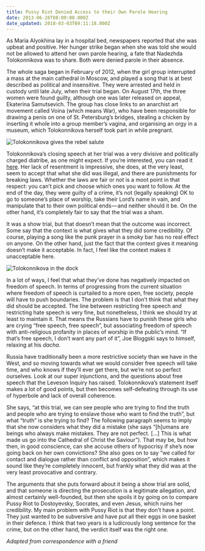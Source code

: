```yaml
---
title: Pussy Riot Denied Access to their Own Parole Hearing
date: 2013-06-26T08:09:00.000Z
date_updated: 2018-03-03T09:11:18.000Z
---
```


As Maria Alyokhina lay in a hospital bed, newspapers reported that she was upbeat and positive. Her hunger strike began when she was told she would not be allowed to attend her own parole hearing, a fate that Nadezhda Tolokonnikova was to share. Both were denied parole in their absence.

The whole saga began in February of 2012, when the girl group interrupted a mass at the main cathedral in Moscow, and played a song that is at best described as political and insensitive. They were arrested and held in custody until late July, when their trial began. On August 17th, the three women were found guilty, although one was later released on appeal, Ekaterina Samutsevich. The group has close links to an anarchist art movement called Voina (which means War), who have been responsible for drawing a penis on one of St. Petersburg’s bridges, stealing a chicken by inserting it whole into a group member’s vagina, and organising an orgy in a museum, which Tolokonnikova herself took part in while pregnant.

![Tolokonnikova gives the rebel salute](https://cdn-images-1.medium.com/max/800/0*HYhguwyg8W9RwAnz.jpg)

Tolokonnikova’s closing speech at her trial was a very divisive and politically charged diatribe, as one might expect. If you’re interested, you can read it [here](http://eng-pussy-riot.livejournal.com/4602.html). Her lack of resentment is impressive, she does, at the very least, seem to accept that what she did was illegal, and there are punishments for breaking laws. Whether the laws are fair or not is a moot point in that respect: you can’t pick and choose which ones you want to follow. At the end of the day, they were guilty of a crime, it’s not (legally speaking) OK to go to someone’s place of worship, take their Lord’s name in vain, and manipulate that to their own political ends — and neither should it be. On the other hand, it’s completely fair to say that the trial was a sham.

It was a show trial, but that doesn’t mean that the outcome was incorrect. Some say that the context is what gives what they did some credibility. Of course, playing a song like the punk prayer in a smoky bar has no real effect on anyone. On the other hand, just the fact that the context gives it meaning doesn’t make it acceptable. In fact, I feel like the context makes it unacceptable here.

![Tolokonnikova in the dock](https://cdn-images-1.medium.com/max/800/0*eMmn9dDKx2tk7jbn.jpg)

In a lot of ways, I feel that what they’ve done has negatively impacted on freedom of speech. In terms of progressing from the current situation where freedom of speech is curtailed to a more open, free society, people will have to push boundaries. The problem is that I don’t think that what they did should be accepted. The line between restricting free speech and restricting hate speech is very fine, but nonetheless, I think we should try at least to maintain it. That means the Russians have to punish these girls who are crying “free speech, free speech”, but associating freedom of speech with anti-religious profanity in places of worship in the public’s mind. “If that’s free speech, I don’t want any part of it”, Joe Bloggski says to himself, relaxing at his _dacha_.

Russia have traditionally been a more restrictive society than we have in the West, and so moving towards what we would consider free speech will take time, and who knows if they’ll ever get there, but we’re not so perfect ourselves. Look at our super injunctions, and the questions about free speech that the Leveson Inquiry has raised. Tolokonnikova’s statement itself makes a lot of good points, but then becomes self-defeating through its use of hyperbole and lack of overall coherence.

She says, “at this trial, we can see people who are trying to find the truth and people who are trying to enslave those who want to find the truth”, but what “truth” is she trying to find? The following paragraph seems to imply that she now considers what they did a mistake (she says “[h]umans are beings who always make mistakes. They are not perfect. […] This is what made us go into the Cathedral of Christ the Saviour”). That may be, but how then, in good conscience, can she accuse others of hypocrisy if she’s now going back on her own convictions? She also goes on to say “we called for contact and dialogue rather than conflict and opposition”, which makes it sound like they’re completely innocent, but frankly what they did was at the very least provocative and contrary.

The arguments that she puts forward about it being a show trial are solid, and that someone is directing the prosecution is a legitimate allegation, and almost certainly well-founded, but then she spoils it by going on to compare Pussy Riot to Dostoyevsky, Socrates, and even Jesus, which ruins her credibility. My main problem with Pussy Riot is that they don’t have a point. They just wanted to be subversive and have put all their eggs in one basket in their defence. I think that two years is a ludicrously long sentence for the crime, but on the other hand, the verdict itself was the right one.

_Adapted from correspondence with a friend_
